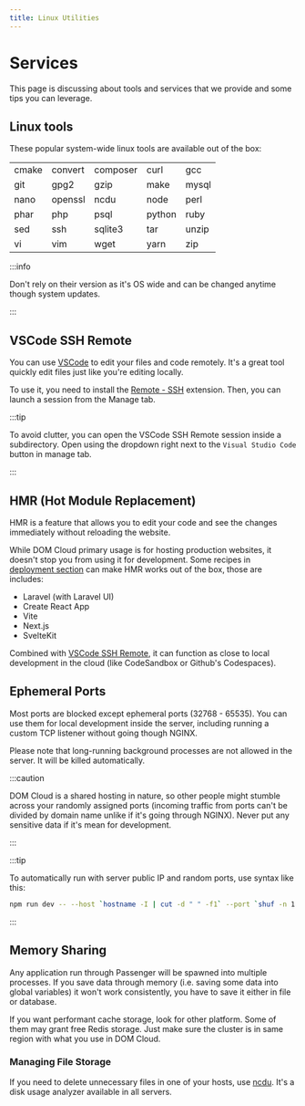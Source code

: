```yaml
---
title: Linux Utilities
---
```


# Services

This page is discussing about tools and services that we provide and some tips you can leverage.

## Linux tools

These popular system-wide linux tools are available out of the box:

| | | | | |
| :-- | :-- | :-- | :-- | :-- |
| cmake | convert | composer | curl | gcc |
| git | gpg2 | gzip | make | mysql |
| nano | openssl | ncdu | node | perl |
| phar | php | psql | python | ruby |
| sed | ssh | sqlite3 | tar | unzip |
| vi | vim | wget | yarn | zip |

:::info

Don't rely on their version as it's OS wide and can be changed anytime though system updates.

:::

## VSCode SSH Remote

You can use [VSCode](https://code.visualstudio.com/) to edit your files and code remotely. It's a great tool quickly edit files just like you're editing locally.

To use it, you need to install the [Remote - SSH](https://marketplace.visualstudio.com/items?itemName=ms-vscode-remote.remote-ssh) extension. Then, you can launch a session from the Manage tab.

:::tip

To avoid clutter, you can open the VSCode SSH Remote session inside a subdirectory. Open using the dropdown right next to the `Visual Studio Code` button in manage tab.

:::

## HMR (Hot Module Replacement)

HMR is a feature that allows you to edit your code and see the changes immediately without reloading the website.

While DOM Cloud primary usage is for hosting production websites, it doesn't stop you from using it for development. Some recipes in [deployment section](../deployment/index.md) can make HMR works out of the box, those are includes:

+ Laravel (with Laravel UI)
+ Create React App
+ Vite
+ Next.js
+ SvelteKit

Combined with [VSCode SSH Remote](#vscode-ssh-remote), it can function as close to local development in the cloud (like CodeSandbox or Github's Codespaces).

## Ephemeral Ports

Most ports are blocked except ephemeral ports (32768 - 65535). You can use them for local development inside the server, including running a custom TCP listener without going though NGINX.

Please note that long-running background processes are not allowed in the server. It will be killed automatically.

:::caution

DOM Cloud is a shared hosting in nature, so other people might stumble across your randomly assigned ports (incoming traffic from ports can't be divided by domain name unlike if it's going through NGINX). Never put any sensitive data if it's mean for development.

:::

:::tip

To automatically run with server public IP and random ports, use syntax like this:

```bash
npm run dev -- --host `hostname -I | cut -d " " -f1` --port `shuf -n 1 -i 49152-65535`
```

:::

## Memory Sharing

Any application run through Passenger will be spawned into multiple processes. If you save data through memory (i.e. saving some data into global variables) it won't work consistently, you have to save it either in file or database.

If you want performant cache storage, look for other platform. Some of them may grant free Redis storage. Just make sure the cluster is in same region with what you use in DOM Cloud.

### Managing File Storage

If you need to delete unnecessary files in one of your hosts, use [ncdu](https://en.wikipedia.org/wiki/Ncdu). It's a disk usage analyzer available in all servers.

